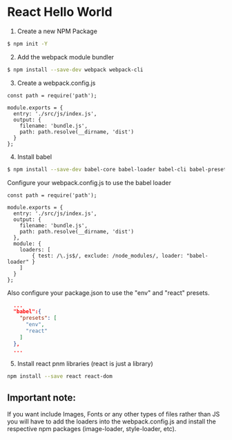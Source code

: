 # React Hello World

1) Create a new NPM Package
```sh
$ npm init -Y
```
2) Add the webpack module bundler
```sh
$ npm install --save-dev webpack webpack-cli
```
3) Create a webpack.config.js

```
const path = require('path');

module.exports = {
  entry: './src/js/index.js',
  output: {
    filename: 'bundle.js',
    path: path.resolve(__dirname, 'dist')
  }
};
```
4) Install babel

```sh
$ npm install --save-dev babel-core babel-loader babel-cli babel-preset-env
```

Configure your webpack.config.js to use the babel loader
```
const path = require('path');

module.exports = {
  entry: './src/js/index.js',
  output: {
    filename: 'bundle.js',
    path: path.resolve(__dirname, 'dist')
  },
  module: {
    loaders: [
        { test: /\.js$/, exclude: /node_modules/, loader: "babel-loader" }
    ]
  }
};
```

Also configure your package.json to use the "env" and "react" presets.
```json
  ...
  "babel":{
    "presets": [
      "env",
      "react"
    ]
  },
  ...
```

5) Install react pnm libraries (react is just a library)

```sh
npm install --save react react-dom
```

## Important note:

If you want include Images, Fonts or any other types of files rather than JS you will have to add the loaders into the webpack.config.js and install the respective npm packages (image-loader, style-loader, etc).
